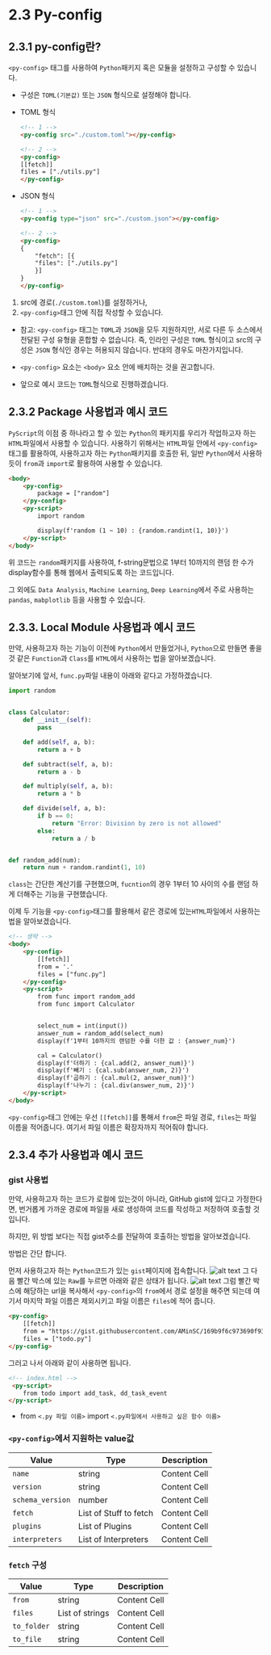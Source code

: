 # 2.3 Py-config

## 2.3.1 py-config란?
`<py-config>` 태그를 사용하여 `Python`패키지 혹은 모듈을 설정하고 구성할 수 있습니다. 


- 구성은 `TOML(기본값)` 또는 `JSON` 형식으로 설정해야 합니다.

- TOML 형식
    ```html
    <!-- 1 -->
    <py-config src="./custom.toml"></py-config>
    
    <!-- 2 -->
    <py-config>
    [[fetch]]
    files = ["./utils.py"]
    </py-config>
    ```

- JSON 형식
    ```html
    <!-- 1 -->
    <py-config type="json" src="./custom.json"></py-config>

    <!-- 2 -->
    <py-config>
    {
        "fetch": [{
        "files": ["./utils.py"]
        }]
    }
    </py-config>
    ```
    
1. src에 경로(`./custom.toml`)를 설정하거나,
2. `<py-config>`태그 안에 직접 작성할 수 있습니다. 


- 참고: `<py-config>` 태그는 `TOML`과 `JSON`을 모두 지원하지만, 서로 다른 두 소스에서 전달된 구성 유형을 혼합할 수 없습니다. 즉, 인라인 구성은 `TOML` 형식이고 src의 구성은 `JSON` 형식인 경우는 허용되지 않습니다. 반대의 경우도 마찬가지입니다.

- `<py-config>` 요소는 `<body>` 요소 안에 배치하는 것을 권고합니다.

- 앞으로 예시 코드는 `TOML`형식으로 진행하겠습니다.

## 2.3.2 Package 사용법과 예시 코드
`PyScript`의 이점 중 하나라고 할 수 있는 `Python`의 패키지를 우리가 작업하고자 하는 `HTML`파일에서 사용할 수 있습니다.
사용하기 위해서는 `HTML`파일 안에서 `<py-config>`태그를 활용하여, 사용하고자 하는 `Python`패키지를 호출한 뒤, 일반 `Python`에서 사용하듯이 `from`과 `import`로 활용하여 사용할 수 있습니다.

```html
<body>
    <py-config>
        package = ["random"]
    </py-config>
    <py-script>
        import random

        display(f'random (1 ~ 10) : {random.randint(1, 10)}')
    </py-script>
</body>
```
위 코드는 `random`패키지를 사용하여, f-string문법으로 1부터 10까지의 랜덤 한 수가 display함수를 통해 웹에서 출력되도록 하는 코드입니다.

그 외에도 `Data Analysis`, `Machine Learning`, `Deep Learning`에서 주로 사용하는 `pandas`, `mabplotlib` 등을 사용할 수 있습니다.

## 2.3.3. Local Module 사용법과 예시 코드
만약, 사용하고자 하는 기능이 이전에 `Python`에서 만들었거나, `Python`으로 만들면 좋을 것 같은 `Function`과 `Class`를 `HTML`에서 사용하는 법을 알아보겠습니다.

알아보기에 앞서, `func.py`파일 내용이 아래와 같다고 가정하겠습니다.
```py
import random


class Calculator:
    def __init__(self):
        pass

    def add(self, a, b):
        return a + b

    def subtract(self, a, b):
        return a - b

    def multiply(self, a, b):
        return a * b

    def divide(self, a, b):
        if b == 0:
            return "Error: Division by zero is not allowed"
        else:
            return a / b


def random_add(num):
    return num + random.randint(1, 10)
```
`class`는 간단한 계산기를 구현했으며, `fucntion`의 경우 1부터 10 사이의 수를 랜덤 하게 더해주는 기능을 구현했습니다. 

이제 두 기능을 `<py-config>`태그를 활용해서 같은 경로에 있는`HTML`파일에서 사용하는 법을 알아보겠습니다.

```html
<!-- 생략 -->
<body>
    <py-config>
        [[fetch]]
        from = '.'
        files = ["func.py"]
    </py-config>
    <py-script>
        from func import random_add
        from func import Calculator


        select_num = int(input())
        answer_num = random_add(select_num)
        display(f'1부터 10까지의 랜덤한 수를 더한 값 : {answer_num}')

        cal = Calculator()
        display(f'더하기 : {cal.add(2, answer_num)}')
        display(f'빼기 : {cal.sub(answer_num, 2)}')
        display(f'곱하기 : {cal.mul(2, answer_num)}')
        display(f'나누기 : {cal.div(answer_num, 2)}')
    </py-script>
</body>
```

`<py-config>`태그 안에는 우선 `[[fetch]]`를 통해서 `from`은 파일 경로, `files`는 파일 이름을 적어줍니다.
여기서 파일 이름은 확장자까지 적어줘야 합니다.


## 2.3.4 추가 사용법과 예시 코드
### gist 사용법
만약, 사용하고자 하는 코드가 로컬에 있는것이 아니라, GitHub gist에 있다고 가정한다면, 번거롭게 가까운 경로에 파일을 새로 생성하여 코드를 작성하고 저장하여 호출할 것입니다.

하지만, 위 방법 보다는 직접 gist주소를 전달하여 호출하는 방법을 알아보겠습니다.

방법은 간단 합니다.

먼저 사용하고자 하는 `Python`코드가 있는 `gist`페이지에 접속합니다.
![alt text](../asset/gist1.png)
그 다음 빨간 박스에 있는 `Raw`를 누르면 아래와 같은 상태가 됩니다.
![alt text](../asset/gist2.png)
그럼 빨간 박스에 해당하는 url을 복사해서 `<py-config>`의 `from`에서 경로 설정을 해주면 되는데 여기서 마지막 파일 이름은 제외시키고 파일 이름은 `files`에 적어 줍니다.

```html
<py-config>
    [[fetch]]
    from = "https://gist.githubusercontent.com/AMinSC/169b9f6c973690f9310528e465d10688/raw/27bb8acea57d407789b0940f8b127db9b9a837a4/"
    files = ["todo.py"]
</py-config>
```
그러고 나서 아래와 같이 사용하면 됩니다.
```html
<!-- index.html -->
 <py-script>
    from todo import add_task, dd_task_event
</py-script>
```
- from `<.py 파일 이름>` import `<.py파일에서 사용하고 싶은 함수 이름>`

### `<py-config>`에서 지원하는 value값
| Value  | Type | Description |
| ------------- | ------------- | ------------- |
| `name`  | string  | Content Cell  |
| `version`  | string  | Content Cell  |
| `schema_version`  | number  | Content Cell  |
| `fetch`  | List of Stuff to fetch  | Content Cell  |
| `plugins`  | List of Plugins  | Content Cell  |
| `interpreters`  | List of Interpreters  | Content Cell  |

### `fetch` 구성
| Value  | Type | Description |
| ------------- | ------------- | ------------- |
| `from`  | string  | Content Cell  |
| `files`  | List of strings  | Content Cell  |
| `to_folder`  | string  | Content Cell  |
| `to_file`  | string  | Content Cell  |

